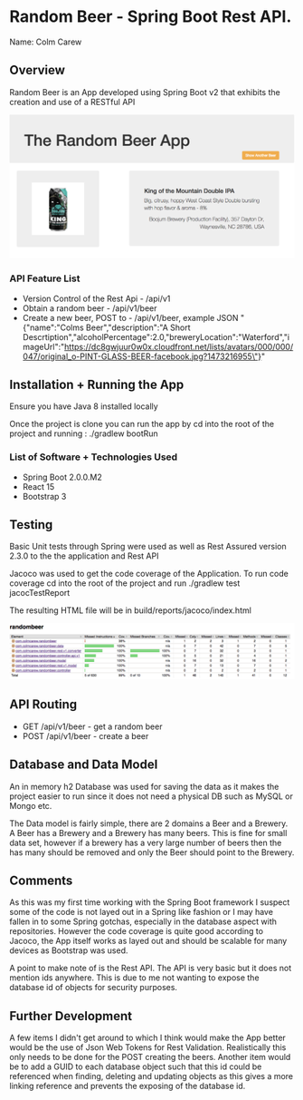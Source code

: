 # Random Beer - Spring Boot Rest API.

Name: Colm Carew

## Overview
Random Beer is an App developed using Spring Boot v2 that exhibits the creation and use of a RESTful API

![The Random Beer App][the_app]

### API Feature List

 + Version Control of the Rest Api - /api/v1
 + Obtain a random beer - /api/v1/beer
 + Create a new beer, POST to - /api/v1/beer, example JSON  "{\"name\":\"Colms Beer\",\"description\":\"A Short Descrtiption\",\"alcoholPercentage\":2.0,\"breweryLocation\":\"Waterford\",\"imageUrl\":\"https://dc8gwjuur0w0x.cloudfront.net/lists/avatars/000/000/047/original_o-PINT-GLASS-BEER-facebook.jpg?1473216955\"}"


## Installation + Running the App
Ensure you have Java 8 installed locally

Once the project is clone you can run the app by cd into the root of the project and running :
./gradlew bootRun

### List of Software + Technologies Used
+ Spring Boot 2.0.0.M2
+ React 15
+ Bootstrap 3

## Testing
Basic Unit tests through Spring were used as well as Rest Assured version 2.3.0 to the the application and Rest API

Jacoco was used to get the code coverage of the Application. To run code coverage cd into the root of the project and run
./gradlew test jacocTestReport

The resulting HTML file will be in build/reports/jacoco/index.html

![Jacoco Code Coverage][jacoco_test_report]

## API Routing
+ GET /api/v1/beer - get a random beer
+ POST /api/v1/beer - create a beer


## Database and Data Model
An in memory h2 Database was used for saving the data as it makes the project easier to run since it does not need a physical DB such as MySQL or Mongo etc.

The Data model is fairly simple, there are 2 domains a Beer and a Brewery.
A Beer has a Brewery and a Brewery has many beers. This is fine for small data set, however if a brewery has a very large number of beers then the has many should be removed
and only the Beer should point to the Brewery.

## Comments
As this was my first time working with the Spring Boot framework I suspect some of the code is not layed out in a Spring like fashion or I may have fallen in to some Spring gotchas,
especially in the database aspect with repositories. However the code coverage is quite good according to Jacoco, the App itself works as layed out and should be scalable for many devices
as Bootstrap was used.

A point to make note of is the Rest API. The API is very basic but it does not mention ids anywhere. This is due to me not wanting to expose the database id of objects for security purposes.

## Further Development
A few items I didn't get around to which I think would make the App better would be the use of Json Web Tokens for Rest Validation. Realistically this only needs to be done for the POST creating the beers.
Another item would be to add a GUID to each database object such that this id could be referenced when finding, deleting and updating objects as this gives a more linking reference and prevents the exposing of the database id.

[the_app]: ./readme_resources/the_app.png
[jacoco_test_report]: ./readme_resources/jacoco_test_report.png